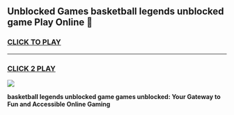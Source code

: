 
## Unblocked Games basketball legends unblocked game Play Online 👋
<h3>
<a href="https://news.freeplayer.one?title=basketball_legends_unblocked_game&ref=17F">CLICK TO PLAY</a></h3>
<hr>

<h3>
<a href="https://news.freeplayer.one?title=basketball_legends_unblocked_game&ref=17F">CLICK 2 PLAY</a>
  
</h3>

<a href="https://news.freeplayer.one?title=basketball_legends_unblocked_game&ref=17F/"><img src="https://clearcache.store/games.png"></a>


**basketball legends unblocked game games unblocked: Your Gateway to Fun and Accessible Online Gaming**
